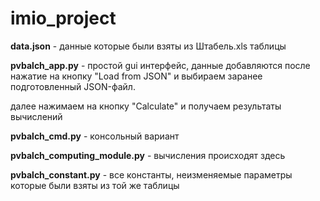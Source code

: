 # imio_project
**data.json** - данные которые были взяты из Штабель.xls таблицы 

**pvbalch_app.py** - простой gui интерфейс, данные добавляются после нажатие на кнопку "Load from JSON" и выбираем заранее подготовленный JSON-файл. 

далее нажимаем на кнопку "Calculate" и получаем результаты вычислений 

**pvbalch_cmd.py** - консольный вариант 

**pvbalch_computing_module.py** - вычисления происходят здесь 

**pvbalch_constant.py** - все константы, неизменяемые параметры которые были взяты из той же таблицы
